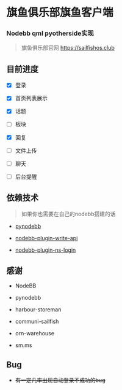 # 旗鱼俱乐部旗鱼客户端

### Nodebb qml pyotherside实现 

> 旗鱼俱乐部官网 https://sailfishos.club

## 目前进度

- [x] 登录    

- [x] 首页列表展示

- [x] 话题

- [ ] 板块

- [x] 回复

- [ ] 文件上传

- [ ] 聊天

- [ ] 后台提醒


## 依赖技术

> 如果你也需要在自己的nodebb搭建的话

* [pynodebb](https://github.com/davidvuong/pynodebb)

* [nodebb-plugin-write-api](https://github.com/NodeBB/nodebb-plugin-write-api)

* [nodebb-plugin-ns-login](https://github.com/NicolasSiver/nodebb-plugin-ns-login)



## 感谢


* NodeBB

* pynodebb

* harbour-storeman

* communi-sailfish

* orn-warehouse

* sm.ms


## Bug

* ~~有一定几率出现自动登录不成功的bug~~